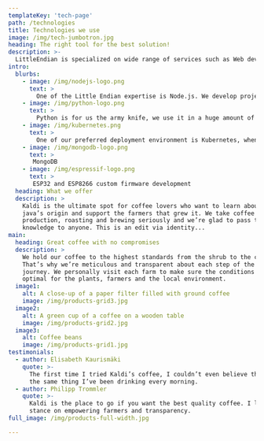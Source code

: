 ```yaml
---
templateKey: 'tech-page'
path: /technologies
title: Technologies we use
image: /img/tech-jumbotron.jpg
heading: The right tool for the best solution!
description: >-
  LittleEndian is specialized on wide range of services such as Web development, Automation testing, Database design and management, Front-end development, support of delivered software and many others. We are very flexible on the technologies used be, of curse, there is a stack of technologies that get our preferences, here a list of those.
intro:
  blurbs:
    - image: /img/nodejs-logo.png
      text: >
        One of the Little Endian expertise is Node.js. We develop project with Node.js for a wide range of applications, from IoT in embedded devices to large scale applications deployed in cloud and hybrid clouds. For large scale applications we typically create microservices architectures, both for containers enviroment than for bare metal deployments. We offer our expertice both for creating solutions from scratch and for refactoring existing applications.
    - image: /img/python-logo.png
      text: >
        Python is for us the army knife, we use it in a huge amount of applications.  One typical use case is for web backends (with Django or Flask as framework), but also in IoT applications in devices and data processing pipelines. We use Python also for educational purposes, creating courses for kids and for adults who will to learn to code.
    - image: /img/kubernetes.png
      text: >
        One of our preferred deployment environment is Kubernetes, when the requirements fit in a microservice architecture, containers based, Kubernetes is the orchestrator we choose. We are able to offer design and implementation of Kubernetes architecture or help our clients to migrate old applications to it. We offer also monitoring and full cluster management as service when required.
    - image: /img/mongodb-logo.png
      text: >
       MongoDB
    - image: /img/espressif-logo.png
      text: >
       ESP32 and ESP8266 custom firmware development
  heading: What we offer
  description: >
    Kaldi is the ultimate spot for coffee lovers who want to learn about their
    java’s origin and support the farmers that grew it. We take coffee
    production, roasting and brewing seriously and we’re glad to pass that
    knowledge to anyone. This is an edit via identity...
main:
  heading: Great coffee with no compromises
  description: >
    We hold our coffee to the highest standards from the shrub to the cup.
    That’s why we’re meticulous and transparent about each step of the coffee’s
    journey. We personally visit each farm to make sure the conditions are
    optimal for the plants, farmers and the local environment.
  image1:
    alt: A close-up of a paper filter filled with ground coffee
    image: /img/products-grid3.jpg
  image2:
    alt: A green cup of a coffee on a wooden table
    image: /img/products-grid2.jpg
  image3:
    alt: Coffee beans
    image: /img/products-grid1.jpg
testimonials:
  - author: Elisabeth Kaurismäki
    quote: >-
      The first time I tried Kaldi’s coffee, I couldn’t even believe that was
      the same thing I’ve been drinking every morning.
  - author: Philipp Trommler
    quote: >-
      Kaldi is the place to go if you want the best quality coffee. I love their
      stance on empowering farmers and transparency.
full_image: /img/products-full-width.jpg

---
```

